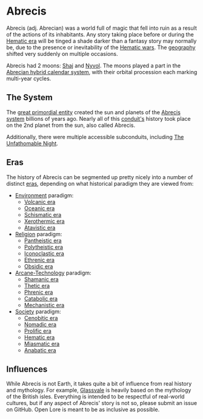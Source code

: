 # Abrecis

Abrecis (adj. Abrecian) was a world full of magic that fell into ruin as a result of the actions of its inhabitants. Any story taking place before or during the [Hematic era](eras/hematic.md) will be tinged a shade darker than a fantasy story may normally be, due to the presence or inevitability of the [Hematic wars](wars/introduction.md#hematic-wars). The [geography](geography.md) shifted very suddenly on multiple occasions.

Abrecis had 2 moons: [Shaj](moons/shaj.md) and [Nyvol](moons/nyvol.md). The moons played a part in the [Abrecian hybrid calendar system](calendar.md), with their orbital procession each marking multi-year cycles.

## The System

The [great primordial entity](deities/creator.md) created the sun and planets of the [Abrecis system](solar-system.md) billions of years ago. Nearly all of this [conduit's](/cosmology/conduit.md) history took place on the 2nd planet from the sun, also called Abrecis.

Additionally, there were multiple accessible subconduits, including [The Unfathomable Night](subconduits/unfathomable-night.md).

## Eras

The history of Abrecis can be segmented up pretty nicely into a number of distinct [eras](eras.md), depending on what historical paradigm they are viewed from:

- [Environment](environment.md) paradigm:
  - [Volcanic era](eras/volcanic.md)
  - [Oceanic era](eras/oceanic.md)
  - [Schismatic era](eras/schismatic.md)
  - [Xerothermic era](eras/xerothermic.md)
  - [Atavistic era](eras/atavistic.md)
- [Religion](religions/introduction.md) paradigm:
  - [Pantheistic era](eras/pantheistic.md)
  - [Polytheistic era](eras/polytheistic.md)
  - [Iconoclastic era](eras/iconoclastic.md)
  - [Ethrenic era](eras/ethrenic.md)
  - [Obsidic era](eras/obsidic.md)
- [Arcane-Technology](arcane-technology.md) paradigm:
  - [Shamanic era](eras/shamanic.md)
  - [Thetic era](eras/thetic.md)
  - [Phrenic era](eras/phrenic.md)
  - [Catabolic era](eras/catabolic.md)
  - [Mechanistic era](eras/mechanistic.md)
- [Society](society.md) paradigm:
  - [Cenobitic era](eras/cenobitic.md)
  - [Nomadic era](eras/nomadic.md)
  - [Prolific era](eras/prolific.md)
  - [Hematic era](eras/hematic.md)
  - [Miasmatic era](eras/miasmatic.md)
  - [Anabatic era](eras/anabatic.md)

## Influences

While Abrecis is not Earth, it takes quite a bit of influence from real history and mythology. For example, [Glassvale](subconduits/glassvale.md) is heavily based on the mythology of the British isles. Everything is intended to be respectful of real-world cultures, but if any aspect of Abrecis' story is not so, please submit an issue on GitHub. Open Lore is meant to be as inclusive as possible.